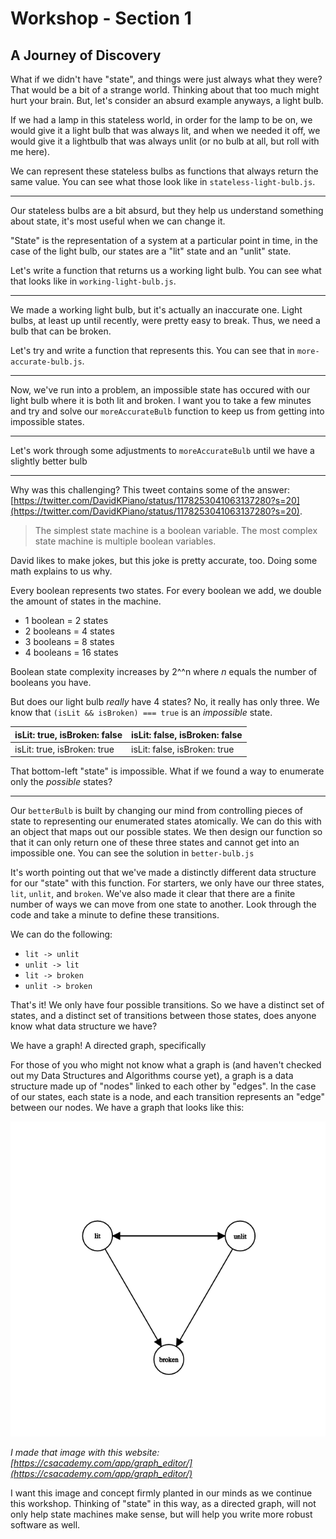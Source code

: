 # Workshop - Section 1
## A Journey of Discovery

What if we didn't have "state", and things were just always what they were? That would be a bit of a strange world. Thinking about that too much might hurt your brain. But, let's consider an absurd example anyways, a light bulb.

If we had a lamp in this stateless world, in order for the lamp to be on, we would give it a light bulb that was always lit, and when we needed it off, we would give it a lightbulb that was always unlit (or no bulb at all, but roll with me here).

We can represent these stateless bulbs as functions that always return the same value. You can see what those look like in `stateless-light-bulb.js`.

---

Our stateless bulbs are a bit absurd, but they help us understand something about state, it's most useful when we can change it.

"State" is the representation of a system at a particular point in time, in the case of the light bulb, our states are a "lit" state and an "unlit" state.

Let's write a function that returns us a working light bulb. You can see what that looks like in `working-light-bulb.js`.

---

We made a working light bulb, but it's actually an inaccurate one. Light bulbs,
at least up until recently, were pretty easy to break. Thus, we need a bulb
that can be broken.

Let's try and write a function that represents this. You can see that in `more-accurate-bulb.js`.

---

Now, we've run into a problem, an impossible state has occured with our light bulb where it is both lit and broken. I want you to take a few minutes and try and solve our `moreAccurateBulb` function to keep us from getting into impossible states.

---

Let's work through some adjustments to `moreAccurateBulb` until we have a slightly better bulb

---

Why was this challenging? This tweet contains some of the answer: [https://twitter.com/DavidKPiano/status/1178253041063137280?s=20](https://twitter.com/DavidKPiano/status/1178253041063137280?s=20).

> The simplest state machine is a boolean variable. The most complex state machine is multiple boolean variables.

David likes to make jokes, but this joke is pretty accurate, too. Doing some math explains to us why.

Every boolean represents two states. For every boolean we add, we double the amount of states in the machine.

- 1 boolean = 2 states
- 2 booleans = 4 states
- 3 booleans = 8 states
- 4 booleans = 16 states

Boolean state complexity increases by 2^^n where _n_ equals the number of booleans you have.

But does our light bulb _really_ have 4 states? No, it really has only three. We know that `(isLit && isBroken) === true` is an _impossible_ state.

| isLit: true, isBroken: false | isLit: false, isBroken: false |
| ---------------------------- | ----------------------------- |
| isLit: true, isBroken: true  | isLit: false, isBroken: true  |

That bottom-left "state" is impossible. What if we found a way to enumerate only the _possible_ states?

---

Our `betterBulb` is built by changing our mind from controlling pieces of state to representing our enumerated states atomically. We can do this with an object that maps out our possible states. We then design our function so that it can only return one of these three states and cannot get into an impossible one.
You can see the solution in `better-bulb.js`

It's worth pointing out that we've made a distinctly different data structure for our "state" with this function. For starters, we only have our three states, `lit`, `unlit`, and `broken`. We've also made it clear that there are a finite number of ways we can move from one state to another. Look through the code and take a minute to define these transitions.

We can do the following:
* `lit -> unlit`
* `unlit -> lit`
* `lit -> broken`
* `unlit -> broken`

That's it! We only have four possible transitions. So we have a distinct set of states, and a distinct set of transitions between those states, does anyone know what data structure we have?

We have a graph! A directed graph, specifically

For those of you who might not know what a graph is (and haven't checked out my Data Structures and Algorithms course yet), a graph is a data structure made up of "nodes" linked to each other by "edges". In the case of our states, each state is a node, and each transition represents an "edge" between our nodes. We have a graph that looks like this:

![](../images/lightBulbGraph.png)

_I made that image with this website: [https://csacademy.com/app/graph_editor/](https://csacademy.com/app/graph_editor/)_

I want this image and concept firmly planted in our minds as we continue this workshop. Thinking of "state" in this way, as a directed graph, will not only help state machines make sense, but will help you write more robust software as well.
